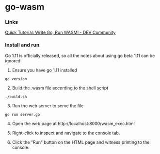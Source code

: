 # go-wasm

### Links

[Quick Tutorial: Write Go, Run WASM! - DEV Community](https://dev.to/cia_rana/quick-tutorial-write-go-run-wasm-2ilf)

### Install and run

Go 1.11 is officially released, so all the notes about using go beta 1.11 can be ignored.

1. Ensure you have go 1.11 installed

`go version`

2.  Build the .wasm file according to the shell script

`./build.sh`

3.  Run the web server to serve the file

`go run server.go`

4.  Open the web page at http://localhost:8000/wasm_exec.html

5.  Right-click to inspect and navigate to the console tab.

6.  Click the "Run" button on the HTML page and witness printing to the console.
